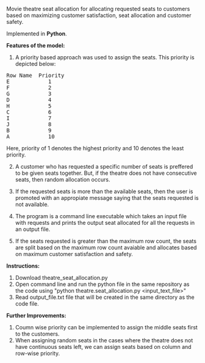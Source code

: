 Movie theatre seat allocation for allocating requested seats to customers based on maximizing customer satisfaction, seat allocation and customer safety. 

Implemented in **Python**. 

**Features of the model:**
1. A priority based approach was used to assign the seats. This priority is depicted below: 
<pre>
Row Name  Priority 
E            1
F            2
G            3
D            4
H            5
C            6
I            7
J            8
B            9
A            10
</pre>
Here, priority of 1 denotes the highest priority and 10 denotes the least priority. 

2. A customer who has requested a specific number of seats is preffered to be given seats together. But, if the theatre does not have consecutive seats, then random allocation occurs. 

3. If the requested seats is more than the available seats, then the user is promoted with an appropiate message saying that the seats requested is not available. 

4. The program is a command line executable which takes an input file with requests and prints the output seat allocated for all the requests in an output file. 

5. If the seats requested is greater than the maximum row count, the seats are split based on the maximum row count avaiable and allocates based on maximum customer satisfaction and safety. 

**Instructions:**

1. Download theatre_seat_allocation.py
2. Open command line and run the python file in the same repository as the code using "python theatre.seat_allocation.py <input_text_file>"
4. Read output_file.txt file that will be created in the same directory as the code file. 

**Further Improvements:**
1. Coumn wise priority can be implemented to assign the middle seats first to the customers. 
2. When assigning random seats in the cases where the theatre does not have continuous seats left, we can assign seats based on column and row-wise priority. 
